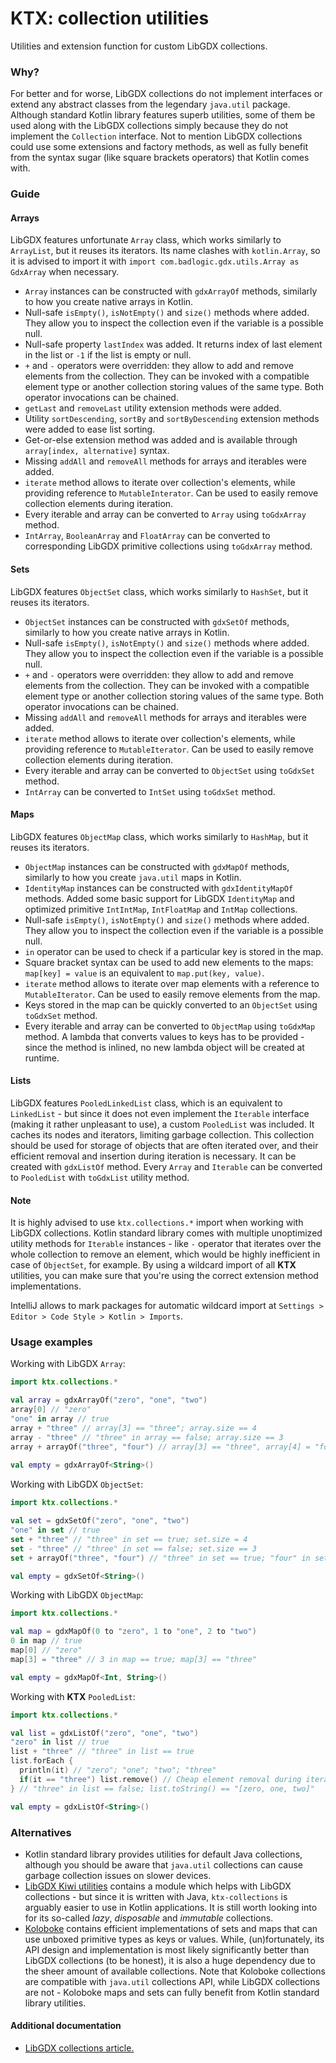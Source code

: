 # KTX: collection utilities

Utilities and extension function for custom LibGDX collections.

### Why?

For better and for worse, LibGDX collections do not implement interfaces or extend any abstract classes from the legendary
`java.util` package. Although standard Kotlin library features superb utilities, some of them be used along with the
LibGDX collections simply because they do not implement the `Collection` interface. Not to mention LibGDX collections
could use some extensions and factory methods, as well as fully benefit from the syntax sugar (like square brackets
operators) that Kotlin comes with.

### Guide

#### Arrays

LibGDX features unfortunate `Array` class, which works similarly to `ArrayList`, but it reuses its iterators. Its name
clashes with `kotlin.Array`, so it is advised to import it with `import com.badlogic.gdx.utils.Array as GdxArray` when
necessary.

- `Array` instances can be constructed with `gdxArrayOf` methods, similarly to how you create native arrays in Kotlin.
- Null-safe `isEmpty()`, `isNotEmpty()` and `size()` methods where added. They allow you to inspect the collection even
if the variable is a possible null.
- Null-safe property `lastIndex` was added. It returns index of last element in the list or `-1` if the list is empty
or null.
- `+` and `-` operators were overridden: they allow to add and remove elements from the collection. They can be invoked
with a compatible element type or another collection storing values of the same type. Both operator invocations can be
chained.
- `getLast` and `removeLast` utility extension methods were added.
- Utility `sortDescending`, `sortBy` and `sortByDescending` extension methods were added to ease list sorting.
- Get-or-else extension method was added and is available through `array[index, alternative]` syntax.
- Missing `addAll` and `removeAll` methods for arrays and iterables were added.
- `iterate` method allows to iterate over collection's elements, while providing reference to `MutableInterator`. Can be
used to easily remove collection elements during iteration.
- Every iterable and array can be converted to `Array` using `toGdxArray` method.
- `IntArray`, `BooleanArray` and `FloatArray` can be converted to corresponding LibGDX primitive collections using
`toGdxArray` method.

#### Sets

LibGDX features `ObjectSet` class, which works similarly to `HashSet`, but it reuses its iterators.

- `ObjectSet` instances can be constructed with `gdxSetOf` methods, similarly to how you create native arrays in Kotlin.
- Null-safe `isEmpty()`, `isNotEmpty()` and `size()` methods where added. They allow you to inspect the collection even
if the variable is a possible null.
- `+` and `-` operators were overridden: they allow to add and remove elements from the collection. They can be invoked
with a compatible element type or another collection storing values of the same type. Both operator invocations can be
chained.
- Missing `addAll` and `removeAll` methods for arrays and iterables were added.
- `iterate` method allows to iterate over collection's elements, while providing reference to `MutableIterator`. Can be
used to easily remove collection elements during iteration.
- Every iterable and array can be converted to `ObjectSet` using `toGdxSet` method.
- `IntArray` can be converted to `IntSet` using `toGdxSet` method.

#### Maps

LibGDX features `ObjectMap` class, which works similarly to `HashMap`, but it reuses its iterators.

- `ObjectMap` instances can be constructed with `gdxMapOf` methods, similarly to how you create `java.util` maps in Kotlin.
- `IdentityMap` instances can be constructed with `gdxIdentityMapOf` methods. Added some basic support for LibGDX
`IdentityMap` and optimized primitive `IntIntMap`, `IntFloatMap` and `IntMap` collections.
- Null-safe `isEmpty()`, `isNotEmpty()` and `size()` methods where added. They allow you to inspect the collection even
if the variable is a possible null.
- `in` operator can be used to check if a particular key is stored in the map.
- Square bracket syntax can be used to add new elements to the maps: `map[key] = value` is an equivalent to
`map.put(key, value)`.
- `iterate` method allows to iterate over map elements with a reference to `MutableIterator`. Can be used to easily
remove elements from the map.
- Keys stored in the map can be quickly converted to an `ObjectSet` using `toGdxSet` method.
- Every iterable and array can be converted to `ObjectMap` using `toGdxMap` method. A lambda that converts values to keys
has to be provided - since the method is inlined, no new lambda object will be created at runtime.

#### Lists

LibGDX features `PooledLinkedList` class, which is an equivalent to `LinkedList` - but since it does not even implement
the `Iterable` interface (making it rather unpleasant to use), a custom `PooledList` was included. It caches its nodes
and iterators, limiting garbage collection. This collection should be used for storage of objects that are often
iterated over, and their efficient removal and insertion during iteration is necessary. It can be created with
`gdxListOf` method. Every `Array` and `Iterable` can be converted to `PooledList` with `toGdxList` utility method.

#### Note

It is highly advised to use `ktx.collections.*` import when working with LibGDX collections. Kotlin standard library
comes with multiple unoptimized utility methods for `Iterable` instances - like `-` operator that iterates over the
whole collection to remove an element, which would be highly inefficient in case of `ObjectSet`, for example. By using
a wildcard import of all **KTX** utilities, you can make sure that you're using the correct extension method
implementations.

IntelliJ allows to mark packages for automatic wildcard import at `Settings > Editor > Code Style > Kotlin > Imports`.

### Usage examples

Working with LibGDX `Array`:
```Kotlin
import ktx.collections.*

val array = gdxArrayOf("zero", "one", "two")
array[0] // "zero"
"one" in array // true
array + "three" // array[3] == "three"; array.size == 4
array - "three" // "three" in array == false; array.size == 3
array + arrayOf("three", "four") // array[3] == "three", array[4] = "four"
  
val empty = gdxArrayOf<String>()
```

Working with LibGDX `ObjectSet`:
```Kotlin
import ktx.collections.*

val set = gdxSetOf("zero", "one", "two")
"one" in set // true
set + "three" // "three" in set == true; set.size = 4
set - "three" // "three" in set == false; set.size == 3
set + arrayOf("three", "four") // "three" in set == true; "four" in set == true

val empty = gdxSetOf<String>()
```

Working with LibGDX `ObjectMap`:
```Kotlin
import ktx.collections.*

val map = gdxMapOf(0 to "zero", 1 to "one", 2 to "two")
0 in map // true
map[0] // "zero"
map[3] = "three" // 3 in map == true; map[3] == "three"

val empty = gdxMapOf<Int, String>()
```

Working with **KTX** `PooledList`:
```Kotlin
import ktx.collections.*

val list = gdxListOf("zero", "one", "two")
"zero" in list // true
list + "three" // "three" in list == true
list.forEach { 
  println(it) // "zero"; "one"; "two"; "three"
  if(it == "three") list.remove() // Cheap element removal during iteration.
} // "three" in list == false; list.toString() == "[zero, one, two]"

val empty = gdxListOf<String>()
```

### Alternatives

- Kotlin standard library provides utilities for default Java collections, although you should be aware that `java.util`
collections can cause garbage collection issues on slower devices.
- [LibGDX Kiwi utilities](https://github.com/czyzby/gdx-lml/tree/master/kiwi) contains a module which helps with LibGDX
collections - but since it is written with Java, `ktx-collections` is arguably easier to use in Kotlin applications. It
is still worth looking into for its so-called *lazy*, *disposable* and *immutable* collections.
- [Koloboke](https://github.com/leventov/Koloboke) contains efficient implementations of sets and maps that can use
unboxed primitive types as keys or values. While, (un)fortunately, its API design and implementation is most likely
significantly better than LibGDX collections (to be honest), it is also a huge dependency due to the sheer amount of
available collections. Note that Koloboke collections are compatible with `java.util` collections API, while LibGDX
collections are not - Koloboke maps and sets can fully benefit from Kotlin standard library utilities.

#### Additional documentation

- [LibGDX collections article.](https://github.com/libgdx/libgdx/wiki/Collections)

